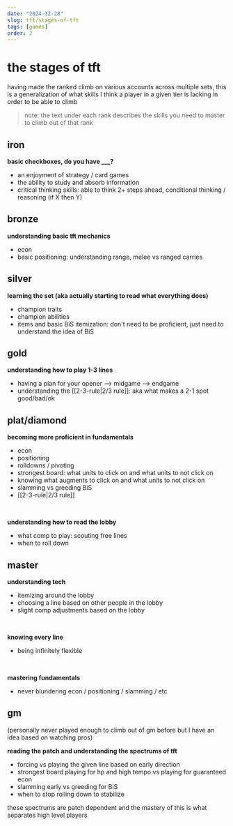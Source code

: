 ```yaml
---
date: "2024-12-28"
slug: tft/stages-of-tft
tags: [games]
order: 2
---
```


# the stages of tft

having made the ranked climb on various accounts across multiple sets, this is a generalization of what skills I think a player in a given tier is lacking in order to be able to climb


> note: the text under each rank describes the skills you need to master to climb out of that rank

## iron

**basic checkboxes, do you have ___?**
- an enjoyment of strategy / card games
- the ability to study and absorb information
- critical thinking skills: able to think 2+ steps ahead, conditional thinking / reasoning (if X then Y)


## bronze

**understanding basic tft mechanics**
- econ
- basic positioning: understanding range, melee vs ranged carries


## silver

**learning the set (aka actually starting to read what everything does)**
- champion traits
- champion abilities
- items and basic BiS itemization: don't need to be proficient, just need to understand the idea of BiS


## gold

**understanding how to play 1-3 lines**
- having a plan for your opener --> midgame --> endgame
- understanding the [[2-3-rule|2/3 rule]]: aka what makes a 2-1 spot good/bad/ok


## plat/diamond

**becoming more proficient in fundamentals**
- econ
- positioning
- rolldowns / pivoting
- strongest board: what units to click on and what units to not click on
- knowing what augments to click on and what units to not click on
- slamming vs greeding BiS
- [[2-3-rule|2/3 rule]]


&nbsp;


**understanding how to read the lobby**
- what comp to play: scouting free lines
- when to roll down


## master

**understanding tech**
- itemizing around the lobby
- choosing a line based on other people in the lobby
- slight comp adjustments based on the lobby


&nbsp;


**knowing every line**
- being infinitely flexible


&nbsp;


**mastering fundamentals**
- never blundering econ / positioning / slamming / etc


## gm

(personally never played enough to climb out of gm before but I have an idea based on watching pros)


**reading the patch and understanding the spectrums of tft**
- forcing vs playing the given line based on early direction
- strongest board playing for hp and high tempo vs playing for guaranteed econ
- slamming early vs greeding for BiS
- when to stop rolling down to stabilize


these spectrums are patch dependent and the mastery of this is what separates high level players